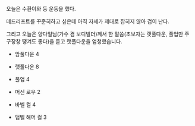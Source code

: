 오늘은 수환이와 등 운동을 했다.

데드리프트를 꾸준히하고 싶은데 아직 자세가 제대로 잡히지 않아 겁이 난다.

그리고 오늘은 양다일님(가수 겸 보디빌더)께서 한 말씀(초보자는 랫풀다운, 풀업만 주구장창 땡겨도 좋다)을 듣고 랫풀다운을 엄청했습니다.

- 암풀다운 4
- 랫풀다운 8
- 풀업 4
- 머신 로우 2

- 바벨 컬 4
- 덤벨 해머 컬 3